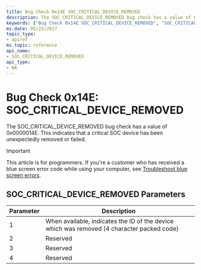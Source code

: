 ```yaml
---
title: Bug Check 0x14E SOC_CRITICAL_DEVICE_REMOVED
description: The SOC_CRITICAL_DEVICE_REMOVED bug check has a value of 0x0000014E. This indicates that a critical SOC device has been unexpectedly removed or failed.
keywords: ["Bug Check 0x14E SOC_CRITICAL_DEVICE_REMOVED", "SOC_CRITICAL_DEVICE_REMOVED"]
ms.date: 05/23/2017
topic_type:
- apiref
ms.topic: reference
api_name:
- SOC_CRITICAL_DEVICE_REMOVED
api_type:
- NA
---
```


# Bug Check 0x14E: SOC\_CRITICAL\_DEVICE\_REMOVED


The SOC\_CRITICAL\_DEVICE\_REMOVED bug check has a value of 0x0000014E. This indicates that a critical SOC device has been unexpectedly removed or failed.

> [!IMPORTANT]
> This article is for programmers. If you're a customer who has received a blue screen error code while using your computer, see [Troubleshoot blue screen errors](https://www.windows.com/stopcode).


## SOC\_CRITICAL\_DEVICE\_REMOVED Parameters


| Parameter | Description                                                                                |
|-----------|--------------------------------------------------------------------------------------------|
| 1         | When available, indicates the ID of the device which was removed (4 character packed code) |
| 2         | Reserved                                                                                   |
| 3         | Reserved                                                                                   |
| 4         | Reserved                                                                                   |

 

 

 





